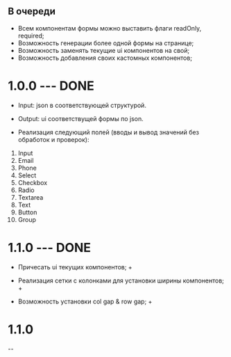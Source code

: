 ## В очереди

- Всем компонентам формы можно выставить флаги readOnly, required;
- Возможность генерации более одной формы на странице;
- Возможность заменять текущие ui компонентов на свой;
- Возможность добавления своих кастомных компонентов;

# 1.0.0 --- DONE

- Input: json в соответствующей структурой.

- Output: ui соответствущей формы по json.

- Реализация следующий полей (вводы и вывод значений без обработок и проверок):

1. Input
2. Email
3. Phone
4. Select
5. Checkbox
6. Radio
7. Textarea
8. Text
9. Button
10. Group

# 1.1.0 --- DONE

- Причесать ui текущих компонентов; +

- Реализация сетки с колонками для установки ширины компонентов; +

- Возможность установки col gap & row gap; +

# 1.1.0

--


